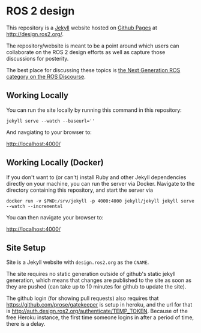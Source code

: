 # ROS 2 design

This repository is a [Jekyll](http://jekyllrb.com/) website hosted on [Github Pages](http://pages.github.com/) at http://design.ros2.org/.

The repository/website is meant to be a point around which users can collaborate on the ROS 2 design efforts as well as capture those discussions for posterity.

The best place for discussing these topics is [the Next Generation ROS category on the ROS Discourse](https://discourse.ros.org/c/ng-ros).

## Working Locally

You can run the site locally by running this command in this repository:

```
jekyll serve --watch --baseurl=''
```

And navgiating to your browser to:

[http://localhost:4000/](http://localhost:4000/)


## Working Locally (Docker)

If you don't want to (or can't) install Ruby and other Jekyll dependencies directly on your machine, you can run the server via Docker. Navigate to the directory containing this repository, and start the server via

```
docker run -v $PWD:/srv/jekyll -p 4000:4000 jekyll/jekyll jekyll serve --watch --incremental
```

You can then navigate your browser to:

[http://localhost:4000/](http://localhost:4000/)


## Site Setup

Site is a Jekyll website with `design.ros2.org` as the `CNAME`.

The site requires no static generation outside of github's static jekyll generation, which means that changes are published to the site as soon as they are pushed (can take up to 10 minutes for github to update the site).

The github login (for showing pull requests) also requires that https://github.com/prose/gatekeeper is setup in heroku, and the url for that is http://auth.design.ros2.org/authenticate/TEMP_TOKEN. Because of the free Heroku instance, the first time someone logins in after a period of time, there is a delay.
